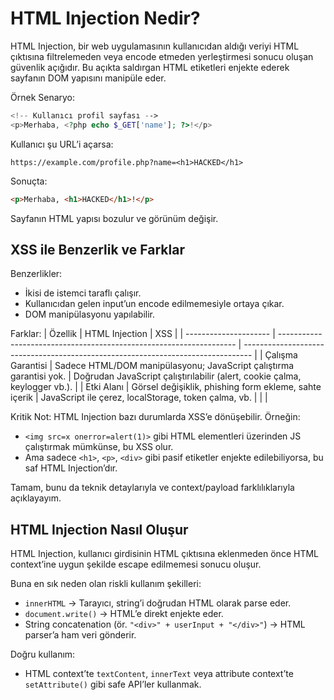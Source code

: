 # HTML Injection Nedir?
HTML Injection, bir web uygulamasının kullanıcıdan aldığı veriyi HTML çıktısına filtrelemeden veya encode etmeden yerleştirmesi sonucu oluşan güvenlik açığıdır. Bu açıkta saldırgan HTML etiketleri enjekte ederek sayfanın DOM yapısını manipüle eder.

Örnek Senaryo:
```php
<!-- Kullanıcı profil sayfası -->
<p>Merhaba, <?php echo $_GET['name']; ?>!</p>
```

Kullanıcı şu URL’i açarsa:
```
https://example.com/profile.php?name=<h1>HACKED</h1>
```

Sonuçta:

```html
<p>Merhaba, <h1>HACKED</h1>!</p>
```

Sayfanın HTML yapısı bozulur ve görünüm değişir.

## XSS ile Benzerlik ve Farklar
Benzerlikler:
- İkisi de istemci taraflı çalışır.
- Kullanıcıdan gelen input’un encode edilmemesiyle ortaya çıkar.
- DOM manipülasyonu yapılabilir.

Farklar:
| Özellik               | HTML Injection                                                      | XSS                                                                              |
| --------------------- | ------------------------------------------------------------------- | -------------------------------------------------------------------------------- |
| Çalışma Garantisi | Sadece HTML/DOM manipülasyonu; JavaScript çalıştırma garantisi yok. | Doğrudan JavaScript çalıştırılabilir (alert, cookie çalma, keylogger vb.).       |
| Etki Alanı        | Görsel değişiklik, phishing form ekleme, sahte içerik               | JavaScript ile çerez, localStorage, token çalma, vb. |                                                  |                                                 |

Kritik Not:
HTML Injection bazı durumlarda XSS’e dönüşebilir. Örneğin:

- `<img src=x onerror=alert(1)>` gibi HTML elementleri üzerinden JS çalıştırmak mümkünse, bu XSS olur.
- Ama sadece `<h1>`, `<p>`, `<div>` gibi pasif etiketler enjekte edilebiliyorsa, bu saf HTML Injection’dır.

Tamam, bunu da teknik detaylarıyla ve context/payload farklılıklarıyla açıklayayım.

## HTML Injection Nasıl Oluşur
HTML Injection, kullanıcı girdisinin HTML çıktısına eklenmeden önce HTML context’ine uygun şekilde escape edilmemesi sonucu oluşur.

Buna en sık neden olan riskli kullanım şekilleri:
- `innerHTML` → Tarayıcı, string’i doğrudan HTML olarak parse eder.
- `document.write()` → HTML’e direkt enjekte eder.
- String concatenation (ör. `"<div>" + userInput + "</div>"`) → HTML parser’a ham veri gönderir.

Doğru kullanım: 
- HTML context’te `textContent`, `innerText` veya attribute context’te `setAttribute()` gibi safe API’ler kullanmak.

